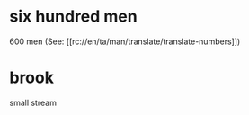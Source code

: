 # six hundred men

600 men (See: [[rc://en/ta/man/translate/translate-numbers]])

# brook

small stream

